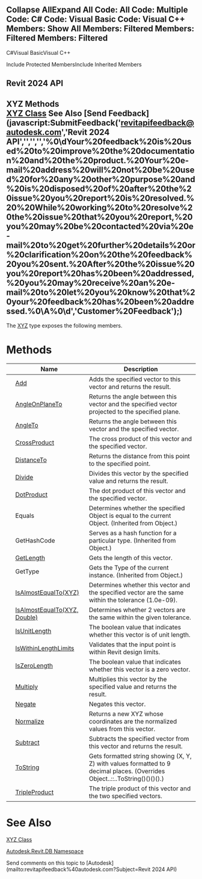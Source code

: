 ﻿

Collapse AllExpand All Code: All Code: Multiple Code: C# Code: Visual Basic Code: Visual C++  Members: Show All Members: Filtered Members: Filtered Members: Filtered   
---  
  
C#Visual BasicVisual C++

Include Protected MembersInclude Inherited Members

Revit 2024 API  
---  
XYZ Methods  
[XYZ Class](c2fd995c-95c0-58fb-f5de-f3246cbc5600.md) See Also [Send Feedback](javascript:SubmitFeedback\('revitapifeedback@autodesk.com','Revit 2024 API','','','','%0\\dYour%20feedback%20is%20used%20to%20improve%20the%20documentation%20and%20the%20product.%20Your%20e-mail%20address%20will%20not%20be%20used%20for%20any%20other%20purpose%20and%20is%20disposed%20of%20after%20the%20issue%20you%20report%20is%20resolved.%20%20While%20working%20to%20resolve%20the%20issue%20that%20you%20report,%20you%20may%20be%20contacted%20via%20e-mail%20to%20get%20further%20details%20or%20clarification%20on%20the%20feedback%20you%20sent.%20After%20the%20issue%20you%20report%20has%20been%20addressed,%20you%20may%20receive%20an%20e-mail%20to%20let%20you%20know%20that%20your%20feedback%20has%20been%20addressed.%0\\A%0\\d','Customer%20Feedback'\);)  
---  
  
The [XYZ](c2fd995c-95c0-58fb-f5de-f3246cbc5600.md) type exposes the following members.

# Methods

|  | Name | Description |
| --- | --- | --- |
|  | [Add](f6f3d7e1-7a31-d4ac-f268-5cb977aed424.md) | Adds the specified vector to this vector and returns the result. |
|  | [AngleOnPlaneTo](417e2c71-f806-746c-c638-d54d220f8476.md) | Returns the angle between this vector and the specified vector projected to the specified plane. |
|  | [AngleTo](4251dd2b-1b48-8b2e-7159-02333cdf39e6.md) | Returns the angle between this vector and the specified vector. |
|  | [CrossProduct](c5c099ad-e9f5-976b-94ee-d96af1c677f3.md) | The cross product of this vector and the specified vector. |
|  | [DistanceTo](ecbbee02-8f32-d5e9-a565-9c072543ea4f.md) | Returns the distance from this point to the specified point. |
|  | [Divide](263802a2-959a-5a44-4991-26964943ca75.md) | Divides this vector by the specified value and returns the result. |
|  | [DotProduct](63e0ee6c-b612-7140-7805-d32c10f7a8bc.md) | The dot product of this vector and the specified vector. |
|  | Equals | Determines whether the specified Object is equal to the current Object. (Inherited from Object.) |
|  | GetHashCode | Serves as a hash function for a particular type.  (Inherited from Object.) |
|  | [GetLength](73e56449-890f-e446-9190-6e787f928886.md) | Gets the length of this vector. |
|  | GetType | Gets the Type of the current instance. (Inherited from Object.) |
|  | [IsAlmostEqualTo(XYZ)](72feac6d-3f77-10ea-8ba8-087ab43e76b2.md) | Determines whether this vector and the specified vector are the same within the tolerance (1.0e-09). |
|  | [IsAlmostEqualTo(XYZ, Double)](81a72471-bfa6-18ec-db83-911a49c3f4e8.md) | Determines whether 2 vectors are the same within the given tolerance. |
|  | [IsUnitLength](83fd26c0-15dc-ac21-a2af-9567438b0605.md) | The boolean value that indicates whether this vector is of unit length. |
|  | [IsWithinLengthLimits](ac2171af-4250-8a30-faa7-4d7030d29a03.md) | Validates that the input point is within Revit design limits. |
|  | [IsZeroLength](c49661af-4fea-861d-2fcd-c54b6db50d9a.md) | The boolean value that indicates whether this vector is a zero vector. |
|  | [Multiply](81e7b833-bed9-f797-e4ad-9e6df4b0cc12.md) | Multiplies this vector by the specified value and returns the result. |
|  | [Negate](a49329de-862d-cdfd-4154-6260a74507a1.md) | Negates this vector. |
|  | [Normalize](6228ceb8-100b-daf8-78cf-0b7f514a1338.md) | Returns a new XYZ whose coordinates are the normalized values from this vector. |
|  | [Subtract](2ef3475e-245b-7988-062d-966d213b7863.md) | Subtracts the specified vector from this vector and returns the result. |
|  | [ToString](634eeb2a-2ca8-7950-8b79-6cfdc4f1ba73.md) | Gets formatted string showing (X, Y, Z) with values formatted to 9 decimal places.  (Overrides Object..::..ToString()()()().) |
|  | [TripleProduct](d6e9b965-f5ed-60c2-2575-ac2999e76eb5.md) | The triple product of this vector and the two specified vectors. |
  
# See Also

[XYZ Class](c2fd995c-95c0-58fb-f5de-f3246cbc5600.md)

[Autodesk.Revit.DB Namespace](87546ba7-461b-c646-cbb1-2cb8f5bff8b2.md)

Send comments on this topic to [Autodesk](mailto:revitapifeedback%40autodesk.com?Subject=Revit 2024 API)